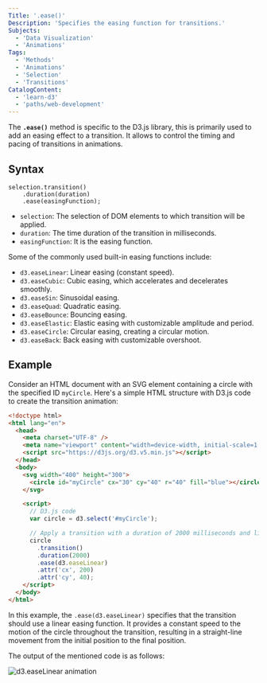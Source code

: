 ```yaml
---
Title: '.ease()'
Description: 'Specifies the easing function for transitions.'
Subjects:
  - 'Data Visualization'
  - 'Animations'
Tags:
  - 'Methods'
  - 'Animations'
  - 'Selection'
  - 'Transitions'
CatalogContent:
  - 'learn-d3'
  - 'paths/web-development'
---
```


The **`.ease()`** method is specific to the D3.js library, this is primarily used to add an easing effect to a transition. It allows to control the timing and pacing of transitions in animations.

## Syntax

```pseudo
selection.transition()
    .duration(duration)
    .ease(easingFunction);
```

- `selection`: The selection of DOM elements to which transition will be applied.
- `duration`: The time duration of the transition in milliseconds.
- `easingFunction`: It is the easing function.

Some of the commonly used built-in easing functions include:

- `d3.easeLinear`: Linear easing (constant speed).
- `d3.easeCubic`: Cubic easing, which accelerates and decelerates smoothly.
- `d3.easeSin`: Sinusoidal easing.
- `d3.easeQuad`: Quadratic easing.
- `d3.easeBounce`: Bouncing easing.
- `d3.easeElastic`: Elastic easing with customizable amplitude and period.
- `d3.easeCircle`: Circular easing, creating a circular motion.
- `d3.easeBack`: Back easing with customizable overshoot.

## Example

Consider an HTML document with an SVG element containing a circle with the specified ID `myCircle`. Here's a simple HTML structure with D3.js code to create the transition animation:

```html
<!doctype html>
<html lang="en">
  <head>
    <meta charset="UTF-8" />
    <meta name="viewport" content="width=device-width, initial-scale=1.0" />
    <script src="https://d3js.org/d3.v5.min.js"></script>
  </head>
  <body>
    <svg width="400" height="300">
      <circle id="myCircle" cx="30" cy="40" r="40" fill="blue"></circle>
    </svg>

    <script>
      // D3.js code
      var circle = d3.select('#myCircle');

      // Apply a transition with a duration of 2000 milliseconds and linear easing
      circle
        .transition()
        .duration(2000)
        .ease(d3.easeLinear)
        .attr('cx', 200)
        .attr('cy', 40);
    </script>
  </body>
</html>
```

In this example, the `.ease(d3.easeLinear)` specifies that the transition should use a linear easing function. It provides a constant speed to the motion of the circle throughout the transition, resulting in a straight-line movement from the initial position to the final position.

The output of the mentioned code is as follows:

![d3.easeLinear animation](https://raw.githubusercontent.com/Codecademy/docs/main/media/d3-ease-example.gif)
